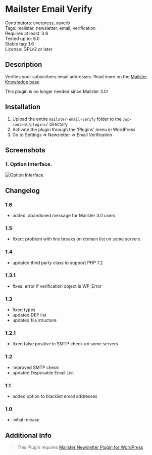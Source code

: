 # Mailster Email Verify

Contributors: everpress, xaverb  
Tags: mailster, newsletter, email, verification  
Requires at least: 3.8  
Tested up to: 6.0  
Stable tag: 1.6  
License: GPLv2 or later

## Description

Verifies your subscribers email addresses. Read more on the [Mailster Knowledge base](https://kb.mailster.co/reduce-false-signups-with-email-verification/?utm_campaign=wporg&utm_source=Email+Verify&utm_medium=readme)

This plugin is no longer needed since Mailster 3.0!

## Installation

1. Upload the entire `mailster-email-verify` folder to the `/wp-content/plugins/` directory
2. Activate the plugin through the 'Plugins' menu in WordPress
3. Go to Settings => Newsletter => Email Verification

## Screenshots

### 1. Option Interface.

![Option Interface.](https://ps.w.org/mailster-email-verify/assets/screenshot-1.png)

## Changelog

### 1.6

-   added: abandoned message for Mailster 3.0 users

### 1.5

-   fixed: problem with line breaks on domain list on some servers.

### 1.4

-   updated third party class to support PHP 7.2

### 1.3.1

-   fixes: error if verification object is WP_Error

### 1.3

-   fixed types
-   updated DEP list
-   updated file structure

### 1.2.1

-   fixed false positive in SMTP check on some servers

### 1.2

-   improved SMTP check
-   updated Disposable Email List

### 1.1

-   added option to blacklist email addresses

### 1.0

-   initial release

## Additional Info

> This Plugin requires [Mailster Newsletter Plugin for WordPress](https://mailster.co/?utm_campaign=wporg&utm_source=wordpress.org&utm_medium=readme&utm_term=Email+Verify)
